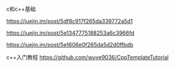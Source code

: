 c和c++基础

https://juejin.im/post/5df8c917f265da339772a5d1

https://juejin.im/post/5e1347775188253a6c3966fd

https://juejin.im/post/5e1606e0f265da5d2d0ffbdb


c++入门教程
https://github.com/wuye9036/CppTemplateTutorial
